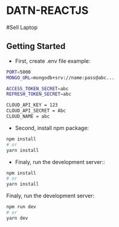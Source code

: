 # DATN-REACTJS
#Sell Laptop


## Getting Started
* First, create .env file example:
```bash
PORT=5000
MONGO_URL=mongodb+srv://name:pass@abc...

ACCESS_TOKEN_SECRET=abc
REFRESH_TOKEN_SECRET=abc

CLOUD_API_KEY = 123
CLOUD_API_SECRET = Abc
CLOUD_NAME = abc
```

* Second, install npm package:
```bash
npm install
# or
yarn install
```

* Finaly, run the development server::
```bash
npm install
# or
yarn install
```

Finaly, run the development server:

```bash
npm run dev
# or
yarn dev
```
